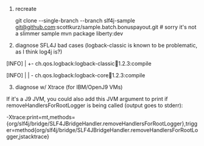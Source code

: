 
1. recreate

    git clone --single-branch --branch slf4j-sample git@github.com:scottkurz/sample.batch.bonuspayout.git # sorry it's not a slimmer sample
    mvn package liberty:dev

2. diagnose SFL4J bad cases (logback-classic is known to be problematic, as I think log4j is?)

[INFO] |  +- ch.qos.logback:logback-classic:jar:1.2.3:compile

[INFO] |  |  \- ch.qos.logback:logback-core:jar:1.2.3:compile

3. diagnose w/ Xtrace (for IBM/OpenJ9 VMs)



If it's a J9 JVM, you could also add this JVM argument to print if removeHandlersForRootLogger is being called (output goes to stderr):

-Xtrace:print=mt,methods={org/slf4j/bridge/SLF4JBridgeHandler.removeHandlersForRootLogger},trigger=method{org/slf4j/bridge/SLF4JBridgeHandler.removeHandlersForRootLogger,jstacktrace}

 
